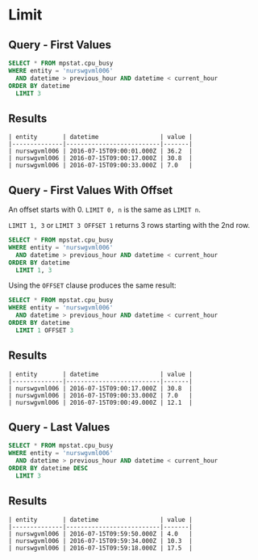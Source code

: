 # Limit

## Query - First Values

```sql
SELECT * FROM mpstat.cpu_busy
WHERE entity = 'nurswgvml006'
  AND datetime > previous_hour AND datetime < current_hour
ORDER BY datetime
  LIMIT 3
```

## Results

```ls
| entity       | datetime                 | value | 
|--------------|--------------------------|-------| 
| nurswgvml006 | 2016-07-15T09:00:01.000Z | 36.2  | 
| nurswgvml006 | 2016-07-15T09:00:17.000Z | 30.8  | 
| nurswgvml006 | 2016-07-15T09:00:33.000Z | 7.0   | 
```

## Query - First Values With Offset

An offset starts with 0. `LIMIT 0, n` is the same as `LIMIT n`.

`LIMIT 1, 3` or `LIMIT 3 OFFSET 1` returns 3 rows starting with the 2nd row.

```sql
SELECT * FROM mpstat.cpu_busy
WHERE entity = 'nurswgvml006'
  AND datetime > previous_hour AND datetime < current_hour
ORDER BY datetime
  LIMIT 1, 3
```

Using the `OFFSET` clause produces the same result:

```sql
SELECT * FROM mpstat.cpu_busy
WHERE entity = 'nurswgvml006'
  AND datetime > previous_hour AND datetime < current_hour
ORDER BY datetime
  LIMIT 1 OFFSET 3
```

## Results

```ls
| entity       | datetime                 | value | 
|--------------|--------------------------|-------| 
| nurswgvml006 | 2016-07-15T09:00:17.000Z | 30.8  | 
| nurswgvml006 | 2016-07-15T09:00:33.000Z | 7.0   | 
| nurswgvml006 | 2016-07-15T09:00:49.000Z | 12.1  | 
```

## Query - Last Values

```sql
SELECT * FROM mpstat.cpu_busy
WHERE entity = 'nurswgvml006'
  AND datetime > previous_hour AND datetime < current_hour
ORDER BY datetime DESC
  LIMIT 3
```

## Results

```ls
| entity       | datetime                 | value | 
|--------------|--------------------------|-------| 
| nurswgvml006 | 2016-07-15T09:59:50.000Z | 4.0   | 
| nurswgvml006 | 2016-07-15T09:59:34.000Z | 10.3  | 
| nurswgvml006 | 2016-07-15T09:59:18.000Z | 17.5  | 
```
